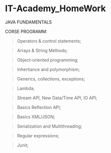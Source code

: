 # IT-Academy_HomeWork
JAVA FUNDAMENTALS

CORSE PROGRAMM:

> Operators & control statements;

> Arrays & String Methods;

> Object-oriented programming;

> Inheritance and polymorphism;

> Generics, collections, exceptions;

> Lambda;

> Stream API, New Data/Time API, IO API;

> Basics Reflection API;

> Basics XML/JSON;

> Serialization and Multithreading;

> Regular expressions;

>Junit;
